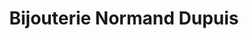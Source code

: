 ---
title: "Bijouterie Normand Dupuis"
url: /repentigny/bijouterie-normand-dupuis/
shop: jewelry
---